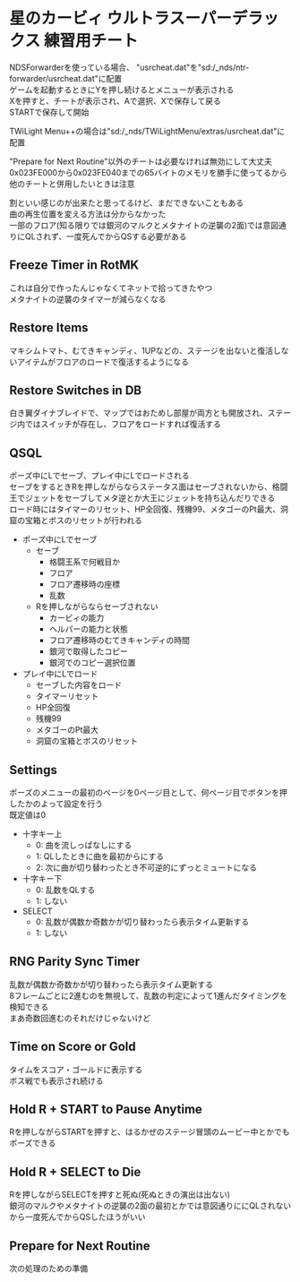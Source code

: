 # 星のカービィ ウルトラスーパーデラックス 練習用チート

NDSForwarderを使っている場合、 "usrcheat.dat"を"sd:/_nds/ntr-forwarder/usrcheat.dat"に配置  
ゲームを起動するときにYを押し続けるとメニューが表示される  
Xを押すと、チートが表示され、Aで選択、Xで保存して戻る  
STARTで保存して開始

TWiLight Menu++の場合は"sd:/_nds/TWiLightMenu/extras/usrcheat.dat"に配置

"Prepare for Next Routine"以外のチートは必要なければ無効にして大丈夫  
0x023FE000から0x023FE040までの65バイトのメモリを勝手に使ってるから他のチートと併用したいときは注意

割といい感じのが出来たと思ってるけど、まだできないこともある  
曲の再生位置を変える方法は分からなかった  
一部のフロア(知る限りでは銀河のマルクとメタナイトの逆襲の2面)では意図通りにQLされず、一度死んでからQSする必要がある

## Freeze Timer in RotMK

これは自分で作ったんじゃなくてネットで拾ってきたやつ  
メタナイトの逆襲のタイマーが減らなくなる

## Restore Items

マキシムトマト、むてきキャンディ、1UPなどの、ステージを出ないと復活しないアイテムがフロアのロードで復活するようになる

## Restore Switches in DB

白き翼ダイナブレイドで、マップではおためし部屋が両方とも開放され、ステージ内ではスイッチが存在し、フロアをロードすれば復活する

## QSQL

ポーズ中にLでセーブ、プレイ中にLでロードされる  
セーブをするときRを押しながらならステータス面はセーブされないから、格闘王でジェットをセーブしてメタ逆とか大王にジェットを持ち込んだりできる  
ロード時にはタイマーのリセット、HP全回復、残機99、メタゴーのPt最大、洞窟の宝箱とボスのリセットが行われる

- ポーズ中にLでセーブ
  - セーブ
    - 格闘王系で何戦目か
    - フロア
    - フロア遷移時の座標
    - 乱数
  - Rを押しながらならセーブされない
    - カービィの能力
    - ヘルパーの能力と状態
    - フロア遷移時のむてきキャンディの時間
    - 銀河で取得したコピー
    - 銀河でのコピー選択位置
- プレイ中にLでロード
  - セーブした内容をロード
  - タイマーリセット
  - HP全回復
  - 残機99
  - メタゴーのPt最大
  - 洞窟の宝箱とボスのリセット

## Settings
  
ポーズのメニューの最初のページを0ページ目として、何ページ目でボタンを押したかのよって設定を行う  
既定値は0

- 十字キー上
  - 0: 曲を流しっぱなしにする
  - 1: QLしたときに曲を最初からにする
  - 2: 次に曲が切り替わったとき不可逆的にずっとミュートになる
- 十字キー下
  - 0: 乱数をQLする
  - 1: しない
- SELECT
  - 0: 乱数が偶数か奇数かが切り替わったら表示タイム更新する
  - 1: しない

## RNG Parity Sync Timer

乱数が偶数か奇数かが切り替わったら表示タイム更新する  
8フレームごとに2進むのを無視して、乱数の判定によって1進んだタイミングを検知できる  
まあ奇数回進むのそれだけじゃないけど

## Time on Score or Gold

タイムをスコア・ゴールドに表示する  
ボス戦でも表示され続ける

## Hold R + START to Pause Anytime

Rを押しながらSTARTを押すと、はるかぜのステージ冒頭のムービー中とかでもポーズできる

## Hold R + SELECT to Die

Rを押しながらSELECTを押すと死ぬ(死ぬときの演出は出ない)  
銀河のマルクやメタナイトの逆襲の2面の最初とかでは意図通りににQLされないから一度死んでからQSしたほうがいい

## Prepare for Next Routine

次の処理のための準備
